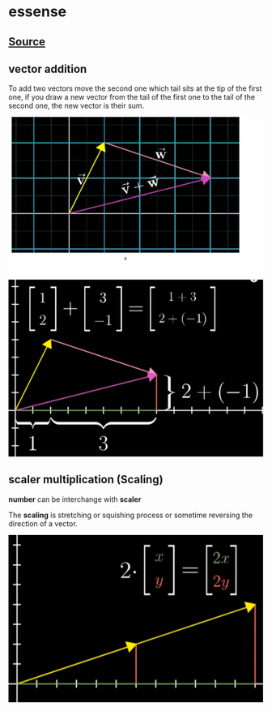 # essense

## [Source](https://www.youtube.com/watch?v=fNk_zzaMoSs&list=PLZHQObOWTQDPD3MizzM2xVFitgF8hE_ab&ab_channel=3Blue1Brown)

## vector addition

To add two vectors move the second one which tail sits at the tip of the first one, if you draw a new vector from the tail of the first one to the tail of the second one, the new vector is their sum.

![matirx_add](../asset/matrix_add.drawio.svg)

## scaler multiplication (Scaling)

**number** can be interchange with  **scaler**

The **scaling** is stretching or squishing process or sometime reversing the direction of a vector.

![scaler_scaling](../asset/scaling.drawio.svg)
